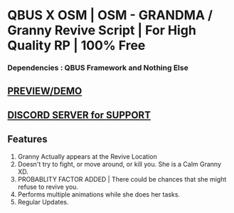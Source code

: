 # QBUS X OSM | OSM - GRANDMA / Granny Revive Script | For High Quality RP | 100% Free 

### Dependencies : QBUS Framework and Nothing Else

## [PREVIEW/DEMO](https://www.youtube.com/watch?v=26tDBc0C0Vk)

## [DISCORD SERVER for SUPPORT](https://discord.gg/trxbpW6S)

## Features
1. Granny Actually appears at the Revive Location 
2. Doesn't try to fight, or move around, or kill you. She is a Calm Granny XD. 
3. PROBABLITY FACTOR ADDED | There could be chances that she might refuse to revive you.
4. Performs multiple animations while she does her tasks. 
5. Regular Updates. 
